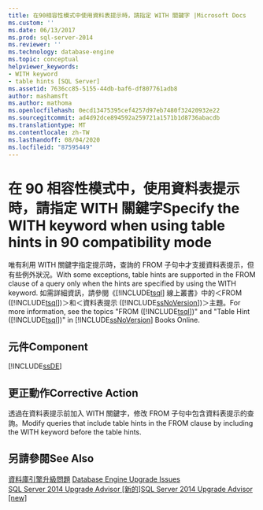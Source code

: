 ```yaml
---
title: 在90相容性模式中使用資料表提示時，請指定 WITH 關鍵字 |Microsoft Docs
ms.custom: ''
ms.date: 06/13/2017
ms.prod: sql-server-2014
ms.reviewer: ''
ms.technology: database-engine
ms.topic: conceptual
helpviewer_keywords:
- WITH keyword
- table hints [SQL Server]
ms.assetid: 7636cc85-5155-44db-baf6-df807761adb8
author: mashamsft
ms.author: mathoma
ms.openlocfilehash: 0ecd13475395cef4257d97eb7480f32420932e22
ms.sourcegitcommit: ad4d92dce894592a259721a1571b1d8736abacdb
ms.translationtype: MT
ms.contentlocale: zh-TW
ms.lasthandoff: 08/04/2020
ms.locfileid: "87595449"
---
```

# <a name="specify-the-with-keyword-when-using-table-hints-in-90-compatibility-mode"></a><span data-ttu-id="b7e6a-102">在 90 相容性模式中，使用資料表提示時，請指定 WITH 關鍵字</span><span class="sxs-lookup"><span data-stu-id="b7e6a-102">Specify the WITH keyword when using table hints in 90 compatibility mode</span></span>
  <span data-ttu-id="b7e6a-103">唯有利用 WITH 關鍵字指定提示時，查詢的 FROM 子句中才支援資料表提示，但有些例外狀況。</span><span class="sxs-lookup"><span data-stu-id="b7e6a-103">With some exceptions, table hints are supported in the FROM clause of a query only when the hints are specified by using the WITH keyword.</span></span> <span data-ttu-id="b7e6a-104">如需詳細資訊，請參閱《[!INCLUDE[tsql](../../includes/tsql-md.md)] 線上叢書》中的＜FROM ([!INCLUDE[tsql](../../includes/tsql-md.md)])＞和＜資料表提示 ([!INCLUDE[ssNoVersion](../../includes/ssnoversion-md.md)])＞主題。</span><span class="sxs-lookup"><span data-stu-id="b7e6a-104">For more information, see the topics "FROM ([!INCLUDE[tsql](../../includes/tsql-md.md)])" and "Table Hint ([!INCLUDE[tsql](../../includes/tsql-md.md)])" in [!INCLUDE[ssNoVersion](../../includes/ssnoversion-md.md)] Books Online.</span></span>  
  
## <a name="component"></a><span data-ttu-id="b7e6a-105">元件</span><span class="sxs-lookup"><span data-stu-id="b7e6a-105">Component</span></span>  
 [!INCLUDE[ssDE](../../includes/ssde-md.md)]  
  
## <a name="corrective-action"></a><span data-ttu-id="b7e6a-106">更正動作</span><span class="sxs-lookup"><span data-stu-id="b7e6a-106">Corrective Action</span></span>  
 <span data-ttu-id="b7e6a-107">透過在資料表提示前加入 WITH 關鍵字，修改 FROM 子句中包含資料表提示的查詢。</span><span class="sxs-lookup"><span data-stu-id="b7e6a-107">Modify queries that include table hints in the FROM clause by including the WITH keyword before the table hints.</span></span>  
  
## <a name="see-also"></a><span data-ttu-id="b7e6a-108">另請參閱</span><span class="sxs-lookup"><span data-stu-id="b7e6a-108">See Also</span></span>  
 <span data-ttu-id="b7e6a-109">[資料庫引擎升級問題](../../../2014/sql-server/install/database-engine-upgrade-issues.md) </span><span class="sxs-lookup"><span data-stu-id="b7e6a-109">[Database Engine Upgrade Issues](../../../2014/sql-server/install/database-engine-upgrade-issues.md) </span></span>  
 [<span data-ttu-id="b7e6a-110">SQL Server 2014 Upgrade Advisor &#91;新的&#93;</span><span class="sxs-lookup"><span data-stu-id="b7e6a-110">SQL Server 2014 Upgrade Advisor &#91;new&#93;</span></span>](sql-server-2014-upgrade-advisor.md)  
  
  
